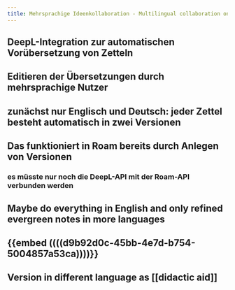 ```yaml
---
title: Mehrsprachige Ideenkollaboration - Multilingual collaboration on ideas
---
```


## DeepL-Integration zur automatischen Vorübersetzung von Zetteln

## Editieren der Übersetzungen durch mehrsprachige Nutzer

## zunächst nur Englisch und Deutsch: jeder Zettel besteht automatisch in zwei Versionen

## Das funktioniert in Roam bereits durch Anlegen von Versionen
### es müsste nur noch die DeepL-API mit der Roam-API verbunden werden

## Maybe do everything in English and only refined evergreen notes in more languages

## {{embed ((((d9b92d0c-45bb-4e7d-b754-5004857a53ca))))}}

## Version in different language as [[didactic aid]]
